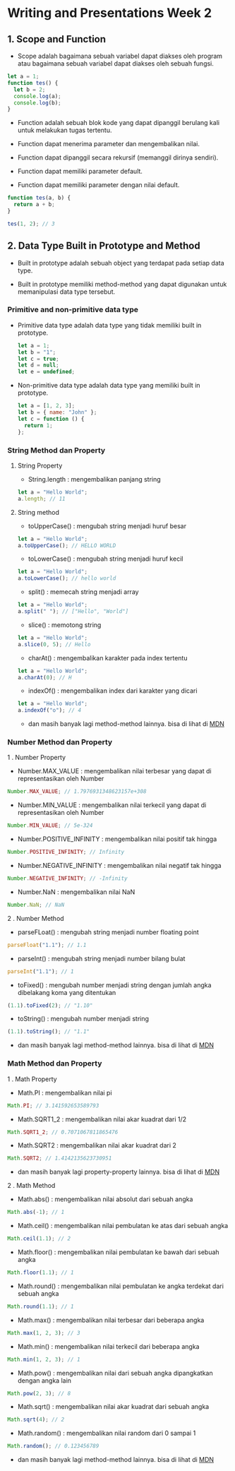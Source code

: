 # Writing and Presentations Week 2

## 1. Scope and Function

- Scope adalah bagaimana sebuah variabel dapat diakses oleh program atau bagaimana sebuah variabel dapat diakses oleh sebuah fungsi.
<!-- contoh scope -->

```javascript
let a = 1;
function tes() {
  let b = 2;
  console.log(a);
  console.log(b);
}
```

- Function adalah sebuah blok kode yang dapat dipanggil berulang kali untuk melakukan tugas tertentu.

- Function dapat menerima parameter dan mengembalikan nilai.

- Function dapat dipanggil secara rekursif (memanggil dirinya sendiri).

- Function dapat memiliki parameter default.

- Function dapat memiliki parameter dengan nilai default.

<!-- Contoh Function -->

```javascript
function tes(a, b) {
  return a + b;
}

tes(1, 2); // 3
```

## 2. Data Type Built in Prototype and Method

- Built in prototype adalah sebuah object yang terdapat pada setiap data type.

- Built in prototype memiliki method-method yang dapat digunakan untuk memanipulasi data type tersebut.

### Primitive and non-primitive data type

- Primitive data type adalah data type yang tidak memiliki built in prototype.
  <!-- contoh -->

  ```javascript
  let a = 1;
  let b = "1";
  let c = true;
  let d = null;
  let e = undefined;
  ```

- Non-primitive data type adalah data type yang memiliki built in prototype.
  <!-- contoh -->

  ```javascript
  let a = [1, 2, 3];
  let b = { name: "John" };
  let c = function () {
    return 1;
  };
  ```

### String Method dan Property

1. String Property

   - String.length : mengembalikan panjang string

   ```javascript
   let a = "Hello World";
   a.length; // 11
   ```

2. String method

   - toUpperCase() : mengubah string menjadi huruf besar

   ```javascript
   let a = "Hello World";
   a.toUpperCase(); // HELLO WORLD
   ```

   - toLowerCase() : mengubah string menjadi huruf kecil

   ```javascript
   let a = "Hello World";
   a.toLowerCase(); // hello world
   ```

   - split() : memecah string menjadi array

   ```javascript
   let a = "Hello World";
   a.split(" "); // ["Hello", "World"]
   ```

   - slice() : memotong string

   ```javascript
   let a = "Hello World";
   a.slice(0, 5); // Hello
   ```

   - charAt() : mengembalikan karakter pada index tertentu

   ```javascript
   let a = "Hello World";
   a.charAt(0); // H
   ```

   - indexOf() : mengembalikan index dari karakter yang dicari

   ```javascript
   let a = "Hello World";
   a.indexOf("o"); // 4
   ```

   - dan masih banyak lagi method-method lainnya.
     bisa di lihat di [MDN](https://developer.mozilla.org/en-US/docs/Web/JavaScript/Reference/Global_Objects/String)

### Number Method dan Property

1 . Number Property

- Number.MAX_VALUE : mengembalikan nilai terbesar yang dapat di representasikan oleh Number

```javascript
Number.MAX_VALUE; // 1.7976931348623157e+308
```

- Number.MIN_VALUE : mengembalikan nilai terkecil yang dapat di representasikan oleh Number

```javascript
Number.MIN_VALUE; // 5e-324
```

- Number.POSITIVE_INFINITY : mengembalikan nilai positif tak hingga

```javascript
Number.POSITIVE_INFINITY; // Infinity
```

- Number.NEGATIVE_INFINITY : mengembalikan nilai negatif tak hingga

```javascript
Number.NEGATIVE_INFINITY; // -Infinity
```

- Number.NaN : mengembalikan nilai NaN

```javascript
Number.NaN; // NaN
```

2 . Number Method

- parseFLoat() : mengubah string menjadi number floating point

```javascript
parseFloat("1.1"); // 1.1
```

- parseInt() : mengubah string menjadi number bilang bulat

```javascript
parseInt("1.1"); // 1
```

- toFixed() : mengubah number menjadi string dengan jumlah angka dibelakang koma yang ditentukan

```javascript
(1.1).toFixed(2); // "1.10"
```

- toString() : mengubah number menjadi string

```javascript
(1.1).toString(); // "1.1"
```

- dan masih banyak lagi method-method lainnya.
  bisa di lihat di [MDN](https://developer.mozilla.org/en-US/docs/Web/JavaScript/Reference/Global_Objects/Number)

### Math Method dan Property

1 . Math Property

- Math.PI : mengembalikan nilai pi

```javascript
Math.PI; // 3.141592653589793
```

- Math.SQRT1_2 : mengembalikan nilai akar kuadrat dari 1/2

```javascript
Math.SQRT1_2; // 0.7071067811865476
```

- Math.SQRT2 : mengembalikan nilai akar kuadrat dari 2

```javascript
Math.SQRT2; // 1.4142135623730951
```

- dan masih banyak lagi property-property lainnya.
  bisa di lihat di [MDN](https://developer.mozilla.org/en-US/docs/Web/JavaScript/Reference/Global_Objects/Math)

2 . Math Method

- Math.abs() : mengembalikan nilai absolut dari sebuah angka

```javascript
Math.abs(-1); // 1
```

- Math.ceil() : mengembalikan nilai pembulatan ke atas dari sebuah angka

```javascript
Math.ceil(1.1); // 2
```

- Math.floor() : mengembalikan nilai pembulatan ke bawah dari sebuah angka

```javascript
Math.floor(1.1); // 1
```

- Math.round() : mengembalikan nilai pembulatan ke angka terdekat dari sebuah angka

```javascript
Math.round(1.1); // 1
```

- Math.max() : mengembalikan nilai terbesar dari beberapa angka

```javascript
Math.max(1, 2, 3); // 3
```

- Math.min() : mengembalikan nilai terkecil dari beberapa angka

```javascript
Math.min(1, 2, 3); // 1
```

- Math.pow() : mengembalikan nilai dari sebuah angka dipangkatkan dengan angka lain

```javascript
Math.pow(2, 3); // 8
```

- Math.sqrt() : mengembalikan nilai akar kuadrat dari sebuah angka

```javascript
Math.sqrt(4); // 2
```

- Math.random() : mengembalikan nilai random dari 0 sampai 1

```javascript
Math.random(); // 0.123456789
```

- dan masih banyak lagi method-method lainnya.
  bisa di lihat di [MDN](https://developer.mozilla.org/en-US/docs/Web/JavaScript/Reference/Global_Objects/Math)
